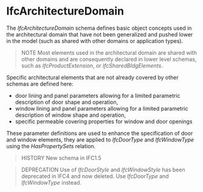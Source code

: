 IfcArchitectureDomain
=====================

The _IfcArchitectureDomain_ schema defines basic object concepts used in the architectural domain that have not been generalized and pushed lower in the model (such as shared with other domains or application types).

> NOTE  Most elements used in the architectural domain are shared with other domains and are consequently declared in lower level schemas, such as _IfcProductExtension_, or _IfcSharedBldgElements_.

Specific architectural elements that are not already covered by other schemas are defined here:

* door lining and panel parameters allowing for a limited parametric description of door shape and operation,
* window lining and panel parameters allowing for a limited parametric description of window shape and operation,
* specific permeable covering properties for window and door openings

These parameter definitions are used to enhance the specification of door and window elements, they are applied to _IfcDoorType_ and _IfcWindowType_ using the _HasPropertySets_ relation.

> HISTORY  New schema in IFC1.5

> DEPRECATION  Use of _IfcDoorStyle_ and _IfcWindowStyle_ has been deprecated in IFC4 and now deleted. Use _IfcDoorType_ and _IfcWindowType_ instead.
